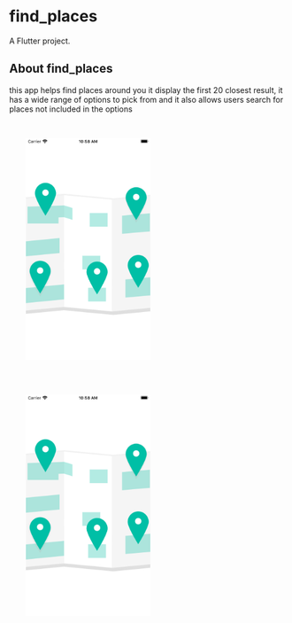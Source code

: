 # find_places

A Flutter project.

## About find_places

this app helps find places around you
it display the first 20 closest result, it has a wide range of options to pick from and it also allows users search for places not included in the options






<img src="assets/app_1.png" height=400px style="
    margin: 30px;" />
<img src="assets/app_1.png" height=400px style="
    margin: 30px;" />

